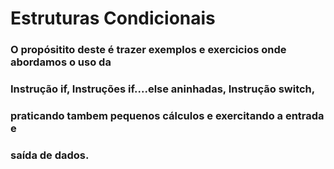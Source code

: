 # Estruturas Condicionais

 ### O propósitito deste é trazer exemplos e exercicios onde abordamos o uso da
  ### Instrução if, Instruções if....else aninhadas, Instrução switch, 
  ### praticando tambem pequenos cálculos e exercitando a entrada e 
  ### saída de dados.
